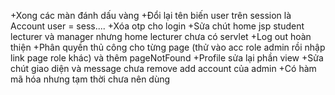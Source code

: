 +Xong các màn đánh dấu vàng
+Đổi lại tên biến user trên session là Account user = sess....
+Xóa otp cho login
+Sửa chút home jsp student lecturer và manager nhưng home lecturer chưa có servlet
+Log out hoàn thiện
+Phân quyền thủ công cho từng page (thử vào acc role admin rồi nhập link page role khác) và thêm pageNotFound
+Profile sửa lại phần view
+Sửa chút giao diện và message chưa remove add account của admin
+Có hàm mã hóa nhưng tạm thời chưa nên dùng
